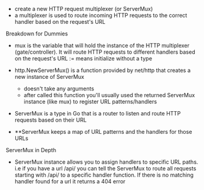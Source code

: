 - create a new HTTP request multiplexer (or ServerMux)
- a multiplexer is used to route incoming HTTP requests to the correct handler based on the request's URL

Breakdown for Dummies

- mux is the variable that will hold the instance of the HTTP multiplexer (gate/controller). It will route HTTP requests to different handlers based on the request's URL
:= means initialize without a type

- http.NewServerMux() is a function provided by net/http that creates a new instance of ServerMux
    - doesn't take any arguments 
    - after called this function you'll usually used the returned ServerMux instance (like mux) to register URL patterns/handlers

- ServerMux is a type in Go that is a router to listen and route HTTP requests based on their URL
- **ServerMux keeps a map of URL patterns and the handlers for those URLs

ServerMux in Depth
- ServerMux instance allows you to assign handlers to specific URL paths. 
i.e if you have a url /api/ you can tell the ServerMux to route all requests starting with /api/ to a specific handler function. If there is no matching handler found for a url it returns a 404 error 